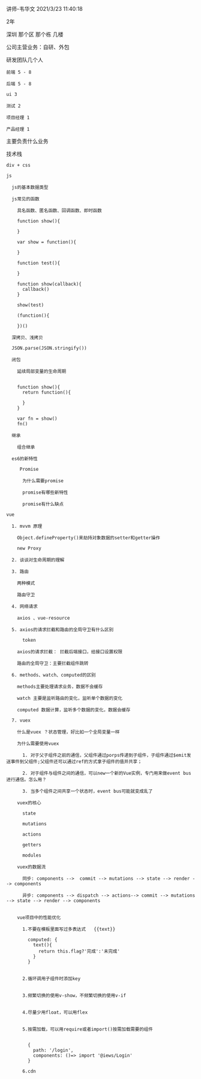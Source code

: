 讲师-韦华文 2021/3/23 11:40:18

 2年  

  深圳  那个区 那个栋 几楼 

  公司主营业务：自研、外包  

  研发团队几个人   

    前端 5 - 8   

    后端 5 - 8   

    ui 3   

    测试 2   

    项目经理 1

    产品经理 1  

  主要负责什么业务     

  技术栈  

    div + css  

    js  

      js的基本数据类型  

      js常见的函数  

        具名函数、匿名函数、回调函数、即时函数  

        function show(){

        }

        var show = function(){
          
        }

        function test(){

        }

        function show(callback){
          callback()
        }

        show(test)

        (function(){

        })()

      深拷贝、浅拷贝    

      JSON.parse(JSON.stringify())

      闭包    

        延续局部变量的生命周期


        function show(){
          return function(){

          }
        }

        var fn = show() 
        fn()

      继承     

        组合继承 

      es6的新特性   

         Promise    

          为什么需要promise  

          promise有哪些新特性   
           
          promise有什么缺点   

    vue  

      1. mvvm 原理  

        Object.defineProperty()来劫持对象数据的setter和getter操作

        new Proxy  

      2. 谈谈对生命周期的理解

      3. 路由   

        两种模式   

        路由守卫  

      4. 网络请求   

        axios 、vue-resource   

      5. axios的请求拦截和路由的全局守卫有什么区别  

          token

        axios的请求拦截： 拦截后端接口，给接口设置权限 
        
        路由的全局守卫：主要拦截组件跳转

      6. methods、watch、computed的区别 

        methods主要处理请求业务，数据不会缓存   
        
        watch 主要是监听路由的变化，监听单个数据的变化  

        computed 数据计算，监听多个数据的变化，数据会缓存   

      7. vuex

        什么是vuex ？状态管理，好比如一个全局变量一样

        为什么需要使用vuex   

          1. 对于父子组件之前的通信，父组件通过porps传递到子组件，子组件通过$emit发送事件到父组件;父组件还可以通过ref的方式拿子组件的值并共享；

          2. 对于组件与组件之间的通信，可以new一个新的Vue实例，专门用来做event bus进行通信。怎么用？

          3. 当多个组件之间共享一个状态时，event bus可能就变成乱了

        vuex的核心  

          state 

          mutations   

          actions   

          getters 

          modules

        vuex的数据流   

          同步: components -->  commit --> mutations --> state --> render --> components

          异步: components --> dispatch --> actions--> commit --> mutations --> state --> render --> components  


        vue项目中的性能优化

          1.不要在模板里面写过多表达式   {{text}}

            computed: {
              text(){
                return this.flag?'完成':'未完成'
              }
            }


          2.循环调用子组件时添加key


          3.频繁切换的使用v-show，不频繁切换的使用v-if


          4.尽量少用float，可以用flex


          5.按需加载，可以用require或者import()按需加载需要的组件

          
            {
              path: '/login',
              components: ()=> import '@iews/Login'
            }

          6.cdn
